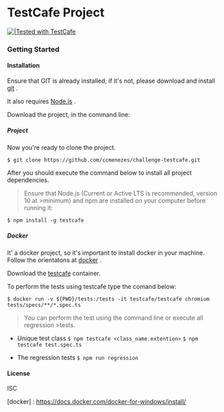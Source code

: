 # TestCafe Project


[![|Tested with TestCafe](https://img.shields.io/badge/tested%20with-TestCafe-2fa4cf.svg)](https://github.com/DevExpress/testcafe)

### Getting Started

#### Installation

Ensure that GIT is already installed, if it's not, please download and install [git](https://git-scm.com/downloads) .

It also requires [Node.js](https://www.npmjs.com/get-npm) .

Download the project, in the command line:

##### Project
Now you're ready to clone the project.

`$ git clone https://github.com/ccmenezes/challenge-testcafe.git`

After you should execute the command below to install all project dependencies.

>Ensure that Node.js (Current or Active LTS is recommended, version 10 at >minimum) and npm are installed on your computer before running it:

`$ npm install -g testcafe`

##### Docker 
It' a docker project, so it's important to install docker in your machine. Follow the orientatons at [docker](https://docs.docker.com/docker-for-windows/install/) .

Download the [testcafe](https://devexpress.github.io/testcafe/documentation/guides/advanced-guides/use-testcafe-docker-image.html) container.

To perform the tests using testcafe type the comand below:

`$ docker run -v ${PWD}/tests:/tests -it testcafe/testcafe chromium tests/specs/**/*.spec.ts`

>You can perform the test using the command line or execute all regression >tests.

- Unique test class
`$ npm testcafe <class_name.extention>`
`$ npm testcafe test.spec.ts`


- The regression tests
`$ npm run regression`



#### License

ISC

[git]: <https://git-scm.com/downloads>

[Node.js]: <https://www.npmjs.com/get-npm>

[docker] : <https://docs.docker.com/docker-for-windows/install/>